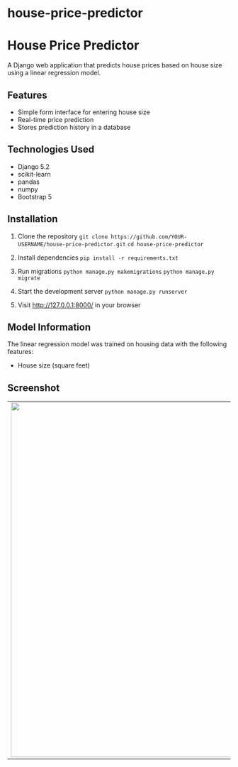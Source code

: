 # house-price-predictor
# House Price Predictor

A Django web application that predicts house prices based on house size using a linear regression model.

## Features

- Simple form interface for entering house size
- Real-time price prediction
- Stores prediction history in a database

## Technologies Used

- Django 5.2
- scikit-learn
- pandas
- numpy
- Bootstrap 5

## Installation

1. Clone the repository
`git clone https://github.com/YOUR-USERNAME/house-price-predictor.git`
`cd house-price-predictor`

2. Install dependencies
`pip install -r requirements.txt`
3. Run migrations
`python manage.py makemigrations`
`python manage.py migrate`

4. Start the development server
`python manage.py runserver`

5. Visit http://127.0.0.1:8000/ in your browser

## Model Information

The linear regression model was trained on housing data with the following features:
- House size (square feet)

## Screenshot

<table>
  <tr>
    <td><img src="house_price_predictor.png" width="800"/></td>
  </tr>
</table>

